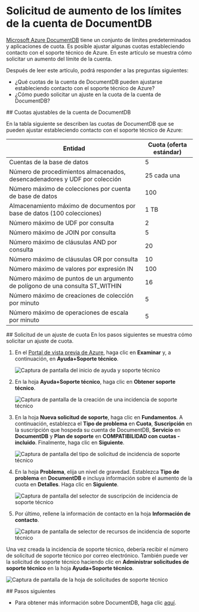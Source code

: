 <properties
	pageTitle="Solicitud de aumento de los límites de la cuenta de DocumentDB | Microsoft Azure"
	description="Obtenga información acerca de cómo solicitar un ajuste en los límites de DocumentDB, como el número de colecciones permitidas, los procedimientos almacenados y las cláusulas de consulta."
	services="documentdb"
	authors="AndrewHoh"
	manager="jhubbard"
	editor="monicar"
	documentationCenter=""/>

<tags
	ms.service="documentdb"
	ms.workload="data-services"
	ms.tgt_pltfrm="na"
	ms.devlang="na"
	ms.topic="article"
	ms.date="10/22/2015"
	ms.author="anhoh"/>

# Solicitud de aumento de los límites de la cuenta de DocumentDB

[Microsoft Azure DocumentDB](https://azure.microsoft.com/services/documentdb/) tiene un conjunto de límites predeterminados y aplicaciones de cuota. Es posible ajustar algunas cuotas estableciendo contacto con el soporte técnico de Azure. En este artículo se muestra cómo solicitar un aumento del límite de la cuenta.

Después de leer este artículo, podrá responder a las preguntas siguientes:

-	¿Qué cuotas de la cuenta de DocumentDB pueden ajustarse estableciendo contacto con el soporte técnico de Azure?
-	¿Cómo puedo solicitar un ajuste en la cuota de la cuenta de DocumentDB?

##<a id="AdjustableQuotas"></a> Cuotas ajustables de la cuenta de DocumentDB

En la tabla siguiente se describen las cuotas de DocumentDB que se pueden ajustar estableciendo contacto con el soporte técnico de Azure:

|Entidad |Cuota (oferta estándar)|
|-------|--------|
|Cuentas de la base de datos |5
|Número de procedimientos almacenados, desencadenadores y UDF por colección |25 cada una
|Número máximo de colecciones por cuenta de base de datos |100
|Almacenamiento máximo de documentos por base de datos (100 colecciones) |1 TB
|Número máximo de UDF por consulta |2
|Número máximo de JOIN por consulta |5
|Número máximo de cláusulas AND por consulta |20
|Número máximo de cláusulas OR por consulta |10
|Número máximo de valores por expresión IN |100
|Número máximo de puntos de un argumento de polígono de una consulta ST\_WITHIN |16
|Número máximo de creaciones de colección por minuto |5
|Número máximo de operaciones de escala por minuto |5

##<a id="RequestQuotaIncrease"></a> Solicitud de un ajuste de cuota
En los pasos siguientes se muestra cómo solicitar un ajuste de cuota.

1. En el [Portal de vista previa de Azure](https://portal.azure.com), haga clic en **Examinar** y, a continuación, en **Ayuda+Soporte técnico**.

	![Captura de pantalla del inicio de ayuda y soporte técnico](media/documentdb-increase-limits/helpsupport.png)

2. En la hoja **Ayuda+Soporte técnico**, haga clic en **Obtener soporte técnico**.

	![Captura de pantalla de la creación de una incidencia de soporte técnico](media/documentdb-increase-limits/getsupport.png)

3. En la hoja **Nueva solicitud de soporte**, haga clic en **Fundamentos**. A continuación, establezca el **Tipo de problema** en **Cuota**, **Suscripción** en la suscripción que hospeda su cuenta de DocumentDB, **Servicio** en **DocumentDB** y **Plan de soporte** en **COMPATIBILIDAD con cuotas - incluido**. Finalmente, haga clic en **Siguiente**.

	![Captura de pantalla del tipo de solicitud de incidencia de soporte técnico](media/documentdb-increase-limits/supportrequest1.png)

4. En la hoja **Problema**, elija un nivel de gravedad. Establezca **Tipo de problema** en **DocumentDB** e incluya información sobre el aumento de la cuota en **Detalles**. Haga clic en **Siguiente**.

	![Captura de pantalla del selector de suscripción de incidencia de soporte técnico](media/documentdb-increase-limits/supportrequest2.png)

5. Por último, rellene la información de contacto en la hoja **Información de contacto**.

	![Captura de pantalla de selector de recursos de incidencia de soporte técnico](media/documentdb-increase-limits/supportrequest3.png)

Una vez creada la incidencia de soporte técnico, debería recibir el número de solicitud de soporte técnico por correo electrónico. También puede ver la solicitud de soporte técnico haciendo clic en **Administrar solicitudes de soporte técnico** en la hoja **Ayuda+Soporte técnico**.

![Captura de pantalla de la hoja de solicitudes de soporte técnico](media/documentdb-increase-limits/supportrequest4.png)


##<a name="NextSteps"></a> Pasos siguientes
- Para obtener más información sobre DocumentDB, haga clic [aquí](http://azure.com/docdb).

<!---HONumber=Nov15_HO1-->